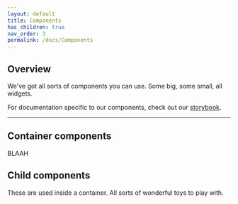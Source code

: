 ```yaml
---
layout: default
title: Components
has_children: true
nav_order: 3
permalink: /docs/Components
---
```


## Overview

We've got all sorts of components you can use. Some big, some small, all widgets.

For documentation specific to our components, check out our [storybook](https://pages.github.ibm.com/Watson-Discovery/disco-widgets/storybook/?path=/story/examplecomponent--default).

---

## Container components

BLAAH


## Child components

These are used inside a container. All sorts of wonderful toys to play with.
